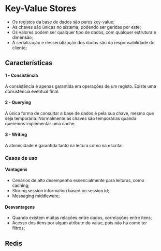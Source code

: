 # Key-Value Stores

- Os registos da base de dados são pares key-value;
- As chaves são únicas no sistema, podendo ser geridas por este;
- Os valores podem ser qualquer tipo de dados, com qualquer estrutura e dimensão;
- A serialização e desserialização dos dados são da responsabilidade do cliente;

## Características

#### 1 - Consistência

A consistência é apenas garantida em operações de um registo. Existe uma consistência eventual final.

#### 2 - Querying

A única forma de consultar a base de dados é pela sua chave, mesmo que seja temporária. Normalmente as chaves são temporárias quando queremos implementar uma cache.

#### 3 - Writing

A atomicidade é garantida tanto na leitura como na escrita.

### Casos de uso

#### Vantagens

- Cenários de alto desempenho essencialmente para leituras, como caching;
- Storing session information based on session id;
- Messaging middleware;

#### Desvantagens

- Quando existem muitas relações entre dados, correlações entre itens;
- Acesso dos itens por algum atributo do value, pois não há como ter filtros;

## Redis

